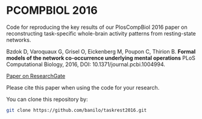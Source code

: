 PCOMPBIOL 2016
==============

Code for reproducing the key results of our PlosCompBiol 2016 paper on reconstructing task-specific whole-brain activity patterns from resting-state networks.

Bzdok D, Varoquaux G, Grisel O, Eickenberg M, Poupon C, Thirion B.
**Formal models of the network co-occurrence underlying mental operations**
PLoS Computational Biology, 2016, DOI: 10.1371/journal.pcbi.1004994.

[Paper on ResearchGate](https://www.researchgate.net/publication/303457403_Formal_models_of_the_network_co-occurrence_underlying_mental_operations)

Please cite this paper when using the code for your research.

You can clone this repository by:
```sh
git clone https://github.com/banilo/taskrest2016.git
```
